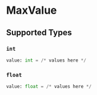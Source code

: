 # MaxValue


## Supported Types

### `int`

```python
value: int = /* values here */
```

### `float`

```python
value: float = /* values here */
```

